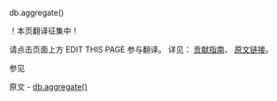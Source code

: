  db.aggregate()

 ！本页翻译征集中！

请点击页面上方 EDIT THIS PAGE 参与翻译。
详见：
[贡献指南]( https://github.com/JinMuInfo/MongoDB-Manual-zh/blob/master/CONTRIBUTING.md )、
[原文链接](  https://docs.mongodb.com/manual/reference/method/db.aggregate/  )。

 参见

原文 - [db.aggregate()]( https://docs.mongodb.com/manual/reference/method/db.aggregate/ )

